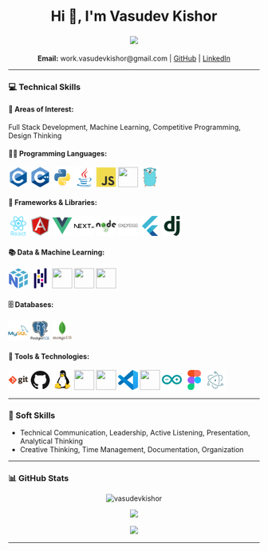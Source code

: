 <h1 align="center">Hi 👋, I'm Vasudev Kishor</h1>
<h3 align="center">
  <img src="https://readme-typing-svg.herokuapp.com/?lines=Full-Stack+Developer;Open+Source+Contributor;AI+Enthusiast;React&center=true&width=380&height=45">
</h3>

<p align="center">
  <strong>Email:</strong> work.vasudevkishor@gmail.com |
  <a href="https://github.com/vasudevkishor" target="_blank">GitHub</a> |
  <a href="https://www.linkedin.com/in/vasudev-kishor-2a6987216/" target="_blank">LinkedIn</a>
</p>

---

### 💻 Technical Skills

#### 🧠 Areas of Interest:
Full Stack Development, Machine Learning, Competitive Programming, Design Thinking

#### 🧑‍💻 Programming Languages:
<p>
  <img src="https://raw.githubusercontent.com/devicons/devicon/master/icons/c/c-original.svg" width="40" height="40"/>
  <img src="https://raw.githubusercontent.com/devicons/devicon/master/icons/cplusplus/cplusplus-original.svg" width="40" height="40"/>
  <img src="https://raw.githubusercontent.com/devicons/devicon/master/icons/python/python-original.svg" width="40" height="40"/>
  <img src="https://raw.githubusercontent.com/devicons/devicon/master/icons/java/java-original.svg" width="40" height="40"/>
  <img src="https://raw.githubusercontent.com/devicons/devicon/master/icons/javascript/javascript-original.svg" width="40" height="40"/>
  <img src="https://upload.wikimedia.org/wikipedia/commons/1/1c/Haskell-Logo.svg" width="40" height="40"/>
  <img src="https://raw.githubusercontent.com/devicons/devicon/master/icons/go/go-original.svg" width="40" height="40"/>
</p>

#### 🚀 Frameworks & Libraries:
<p>
  <img src="https://raw.githubusercontent.com/devicons/devicon/master/icons/react/react-original-wordmark.svg" width="40" height="40"/>
  <img src="https://raw.githubusercontent.com/devicons/devicon/master/icons/angularjs/angularjs-original.svg" width="40" height="40"/>
  <img src="https://raw.githubusercontent.com/devicons/devicon/master/icons/vuejs/vuejs-original.svg" width="40" height="40"/>
  <img src="https://raw.githubusercontent.com/devicons/devicon/master/icons/nextjs/nextjs-original-wordmark.svg" width="40" height="40"/>
  <img src="https://raw.githubusercontent.com/devicons/devicon/master/icons/nodejs/nodejs-original-wordmark.svg" width="40" height="40"/>
  <img src="https://raw.githubusercontent.com/devicons/devicon/master/icons/express/express-original-wordmark.svg" width="40" height="40"/>
  <img src="https://raw.githubusercontent.com/devicons/devicon/master/icons/flutter/flutter-original.svg" width="40" height="40"/>
  <img src="https://raw.githubusercontent.com/devicons/devicon/master/icons/django/django-plain.svg" width="40" height="40"/>
</p>

#### 📚 Data & Machine Learning:
<p>
  <img src="https://raw.githubusercontent.com/devicons/devicon/master/icons/numpy/numpy-original.svg" width="40" height="40"/>
  <img src="https://raw.githubusercontent.com/devicons/devicon/master/icons/pandas/pandas-original.svg" width="40" height="40"/>
  <img src="https://upload.wikimedia.org/wikipedia/commons/8/84/Matplotlib_icon.svg" width="40" height="40"/>
  <img src="https://scikit-learn.org/stable/_static/scikit-learn-logo-small.png" width="40" height="40"/>
  <img src="https://www.vectorlogo.zone/logos/tensorflow/tensorflow-icon.svg" width="40" height="40"/>
</p>

#### 🗄️ Databases:
<p>
  <img src="https://raw.githubusercontent.com/devicons/devicon/master/icons/mysql/mysql-original-wordmark.svg" width="40" height="40"/>
  <img src="https://raw.githubusercontent.com/devicons/devicon/master/icons/postgresql/postgresql-original-wordmark.svg" width="40" height="40"/>
  <img src="https://raw.githubusercontent.com/devicons/devicon/master/icons/mongodb/mongodb-original-wordmark.svg" width="40" height="40"/>
</p>

#### 🧰 Tools & Technologies:
<p>
  <img src="https://raw.githubusercontent.com/devicons/devicon/master/icons/git/git-original-wordmark.svg" width="40" height="40"/>
  <img src="https://raw.githubusercontent.com/devicons/devicon/master/icons/github/github-original.svg" width="40" height="40"/>
  <img src="https://raw.githubusercontent.com/devicons/devicon/master/icons/linux/linux-original.svg" width="40" height="40"/>
  <img src="https://www.vectorlogo.zone/logos/getpostman/getpostman-icon.svg" width="40" height="40"/>
  <img src="https://upload.wikimedia.org/wikipedia/commons/2/21/Matlab_Logo.png" width="40" height="40"/>
  <img src="https://raw.githubusercontent.com/devicons/devicon/master/icons/vscode/vscode-original.svg" width="40" height="40"/>
  <img src="https://upload.wikimedia.org/wikipedia/commons/e/e4/Eclipse-logo.svg" width="40" height="40"/>
  <img src="https://raw.githubusercontent.com/devicons/devicon/master/icons/arduino/arduino-original.svg" width="40" height="40"/>
  <img src="https://raw.githubusercontent.com/devicons/devicon/master/icons/figma/figma-original.svg" width="40" height="40"/>
  <img src="https://raw.githubusercontent.com/devicons/devicon/master/icons/electron/electron-original.svg" width="40" height="40"/>
</p>

---

### 🧠 Soft Skills

- Technical Communication, Leadership, Active Listening, Presentation, Analytical Thinking  
- Creative Thinking, Time Management, Documentation, Organization

---


### 📊 GitHub Stats
<p align="center">
  <img src="https://github-readme-stats.vercel.app/api?username=vasudevkishor&show_icons=true&theme=react" alt="vasudevkishor" />
</p>
<p align="center">
  <img src="https://github-readme-streak-stats.herokuapp.com/?user=vasudevkishor&theme=react" />
</p>
<p align="center">
  <img src="https://github-readme-activity-graph.vercel.app/graph?username=vasudevkishor&theme=react-dark&hide_border=true" />
</p>

---



